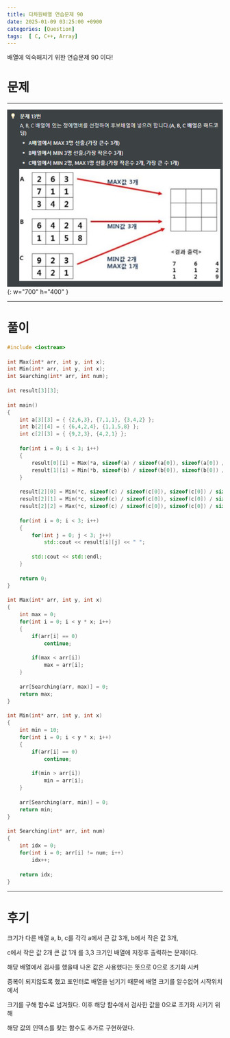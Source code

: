 ```yaml
---
title: 다차원배열 연습문제 90
date: 2025-01-09 03:25:00 +0900
categories: [Question]  
tags:  [ C, C++, Array]
---
```


배열에 익숙해지기 위한 연습문제 90 이다!

# 문제   
---------------------------------------
![Desktop View](/assets/img/Array90.png){: w="700" h="400" }

---------------------------------------

# 풀이

```c++
#include <iostream>

int Max(int* arr, int y, int x);
int Min(int* arr, int y, int x);
int Searching(int* arr, int num);

int result[3][3];

int main()
{
    int a[3][3] = { {2,6,3}, {7,1,1}, {3,4,2} };
    int b[2][4] = { {6,4,2,4}, {1,1,5,8} };
    int c[2][3] = { {9,2,3}, {4,2,1} };

    for(int i = 0; i < 3; i++)
    {
        result[0][i] = Max(*a, sizeof(a) / sizeof(a[0]), sizeof(a[0]) / sizeof(int));
        result[1][i] = Min(*b, sizeof(b) / sizeof(b[0]), sizeof(b[0]) / sizeof(int));
    }

    result[2][0] = Min(*c, sizeof(c) / sizeof(c[0]), sizeof(c[0]) / sizeof(int));
    result[2][1] = Min(*c, sizeof(c) / sizeof(c[0]), sizeof(c[0]) / sizeof(int));
    result[2][2] = Max(*c, sizeof(c) / sizeof(c[0]), sizeof(c[0]) / sizeof(int));
    
    for(int i = 0; i < 3; i++)
    {
        for(int j = 0; j < 3; j++)
            std::cout << result[i][j] << " ";

        std::cout << std::endl;
    }

    return 0;
}

int Max(int* arr, int y, int x)
{
    int max = 0;
    for(int i = 0; i < y * x; i++)
    {
        if(arr[i] == 0)
            continue;

        if(max < arr[i])
            max = arr[i];
    }

    arr[Searching(arr, max)] = 0;
    return max;
}

int Min(int* arr, int y, int x)
{
    int min = 10;
    for(int i = 0; i < y * x; i++)
    {
        if(arr[i] == 0)
            continue;

        if(min > arr[i])
            min = arr[i];
    }

    arr[Searching(arr, min)] = 0;
    return min;
}

int Searching(int* arr, int num)
{
    int idx = 0;
    for(int i = 0; arr[i] != num; i++)
        idx++;

    return idx;
}
```
---------------------------------------

# 후기

크기가 다른 배열 a, b, c를 각각 a에서 큰 값 3개, b에서 작은 값 3개,

c에서 작은 값 2개 큰 값 1개 를 3,3 크기인 배열에 저장후 출력하는 문제이다.

해당 배열에서 검사를 했을때 나온 값은 사용했다는 뜻으로 0으로 초기화 시켜

중복이 되지않도록 했고 포인터로 배열을 넘기기 때문에 배열 크기를 알수없어 시작위치에서

크기를 구해 함수로 넘겨줬다. 이후 해당 함수에서 검사한 값을 0으로 초기화 시키기 위해

해당 값의 인덱스를 찾는 함수도 추가로 구현하였다.

